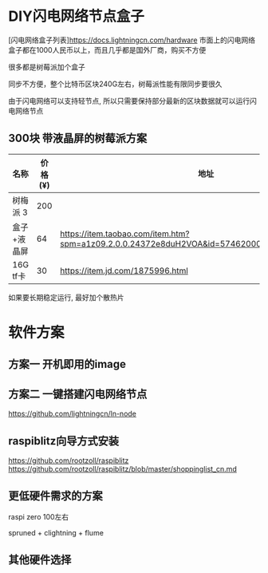 # DIY闪电网络节点盒子

[闪电网络盒子列表]https://docs.lightningcn.com/hardware
市面上的闪电网络盒子都在1000人民币以上，而且几乎都是国外厂商，购买不方便

很多都是树莓派加个盒子

同步不方便，整个比特币区块240G左右，树莓派性能有限同步要很久

由于闪电网络可以支持轻节点,  所以只需要保持部分最新的区块数据就可以运行闪电网络节点

## 300块 带液晶屏的树莓派方案

名称       |     价格 (¥)  |  地址
------     |   ------ | ---------
树梅派 3   |       200      |
盒子+液晶屏   |      64      | https://item.taobao.com/item.htm?spm=a1z09.2.0.0.24372e8duH2VOA&id=574620008311&_u=8b4sbm9cb0
16G tf卡   |      30      | https://item.jd.com/1875996.html

如果要长期稳定运行, 最好加个散热片

# 软件方案

## 方案一  开机即用的image


## 方案二 一键搭建闪电网络节点
  
  https://github.com/lightningcn/ln-node

## raspiblitz向导方式安装
  https://github.com/rootzoll/raspiblitz
  https://github.com/rootzoll/raspiblitz/blob/master/shoppinglist_cn.md


##  更低硬件需求的方案

raspi zero 100左右

spruned + clightning + flume 


## 其他硬件选择




